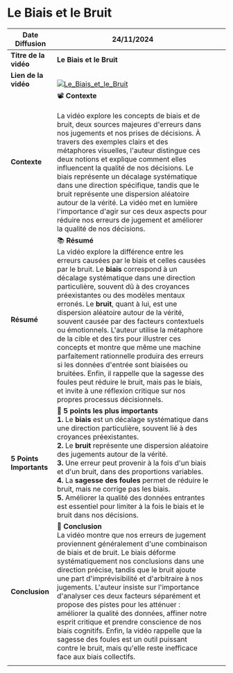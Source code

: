 # Le Biais et le Bruit

| **Date Diffusion**      | 24/11/2024                                                                                                                                                                                                                                                                                                                                                                                                                                                                                                                                                                                                                                                                                                                                                                                                       |     |     |
| ----------------------- | ---------------------------------------------------------------------------------------------------------------------------------------------------------------------------------------------------------------------------------------------------------------------------------------------------------------------------------------------------------------------------------------------------------------------------------------------------------------------------------------------------------------------------------------------------------------------------------------------------------------------------------------------------------------------------------------------------------------------------------------------------------------------------------------------------------------- | --- | --- |
| **Titre de la vidéo**   | **Le Biais et le Bruit**                                                                                                                                                                                                                                                                                                                                                                                                                                                                                                                                                                                                                                                                                                                                                                                         |     |     |
| **Lien de la vidéo**    | <br>[![Le_Biais_et_le_Bruit](https://img.youtube.com/vi/VKsekCHBuHI/0.jpg)](https://www.youtube.com/watch?v=VKsekCHBuHI)<br>                                                                                                                                                                                                                                                                                                                                                                                                                                                                                                                                                                                                                                                                                     |     |     |
| **Contexte**            | 📽️ **Contexte**<br><br>La vidéo explore les concepts de biais et de bruit, deux sources majeures d'erreurs dans nos jugements et nos prises de décisions. À travers des exemples clairs et des métaphores visuelles, l'auteur distingue ces deux notions et explique comment elles influencent la qualité de nos décisions. Le biais représente un décalage systématique dans une direction spécifique, tandis que le bruit représente une dispersion aléatoire autour de la vérité. La vidéo met en lumière l'importance d'agir sur ces deux aspects pour réduire nos erreurs de jugement et améliorer la qualité de nos décisions.                                                                                                                                                                            |     |     |
| **Résumé**              | 📚 **Résumé**<br>La vidéo explore la différence entre les erreurs causées par le biais et celles causées par le bruit. Le **biais** correspond à un décalage systématique dans une direction particulière, souvent dû à des croyances préexistantes ou des modèles mentaux erronés. Le **bruit**, quant à lui, est une dispersion aléatoire autour de la vérité, souvent causée par des facteurs contextuels ou émotionnels. L'auteur utilise la métaphore de la cible et des tirs pour illustrer ces concepts et montre que même une machine parfaitement rationnelle produira des erreurs si les données d'entrée sont biaisées ou bruitées. Enfin, il rappelle que la sagesse des foules peut réduire le bruit, mais pas le biais, et invite à une réflexion critique sur nos propres processus décisionnels. |     |     |
| **5 Points Importants** | 🔑 **5 points les plus importants**<br>**1.** Le **biais** est un décalage systématique dans une direction particulière, souvent lié à des croyances préexistantes. <br> **2.** Le **bruit** représente une dispersion aléatoire des jugements autour de la vérité. <br> **3.** Une erreur peut provenir à la fois d'un biais et d'un bruit, dans des proportions variables. <br> **4.** La **sagesse des foules** permet de réduire le bruit, mais ne corrige pas les biais. <br> **5.** Améliorer la qualité des données entrantes est essentiel pour limiter à la fois le biais et le bruit dans nos décisions.                                                                                                                                                                                               |     |     |
| **Conclusion**          | 📝 **Conclusion**<br>La vidéo montre que nos erreurs de jugement proviennent généralement d'une combinaison de biais et de bruit. Le biais déforme systématiquement nos conclusions dans une direction précise, tandis que le bruit ajoute une part d'imprévisibilité et d'arbitraire à nos jugements. L'auteur insiste sur l'importance d'analyser ces deux facteurs séparément et propose des pistes pour les atténuer : améliorer la qualité des données, affiner notre esprit critique et prendre conscience de nos biais cognitifs. Enfin, la vidéo rappelle que la sagesse des foules est un outil puissant contre le bruit, mais qu'elle reste inefficace face aux biais collectifs.                                                                                                                      |     |     |
|                         |                                                                                                                                                                                                                                                                                                                                                                                                                                                                                                                                                                                                                                                                                                                                                                                                                  |     |     |
